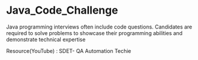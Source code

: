 # Java_Code_Challenge

Java programming interviews often include code questions. Candidates are required to solve problems to showcase their programming abilities and demonstrate technical expertise

Resource(YouTube) : SDET- QA Automation Techie

